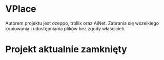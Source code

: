 # VPlace
Autorem projektu jest ozeppo, trollix oraz AiNet.
Zabrania się wszelkiego kopiowania i udostępniania plików bez zgody właścicieli.
# Projekt aktualnie zamknięty
